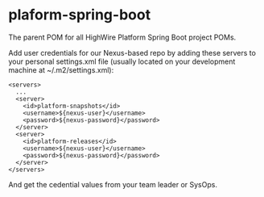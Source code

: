 # plaform-spring-boot
The parent POM for all HighWire Platform Spring Boot project POMs.

Add user credentials for our Nexus-based repo by adding these servers to your personal settings.xml file (usually located on your development machine at ~/.m2/settings.xml):

```        
<servers>
  ...
  <server>
    <id>platform-snapshots</id>
    <username>${nexus-user}</username>
    <password>${nexus-password}</password>
  </server>
  <server>
    <id>platform-releases</id>
    <username>${nexus-user}</username>
    <password>${nexus-password}</password>
  </server>
</servers>
```
And get the cedential values from your team leader or SysOps.
